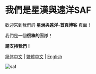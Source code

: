 # 我們是星漢與遠洋SAF

歡迎來到我們的 **星漢與遠洋-首頁博客** 頁面！

我們是一個**很棒的**團隊！

**請支持我們！**

[简体中文](https://github.com/saf-D/saf1/blob/main/README_zh-chs.md) | [繁體中文](https://github.com/saf-D/saf1/blob/main/README_zh-cht.md) | [English](https://github.com/saf-D/saf1/blob/main/README.md) 

![saf](https://raw.githubusercontent.com/saf-D/saf1/main/SAF.jpg)
